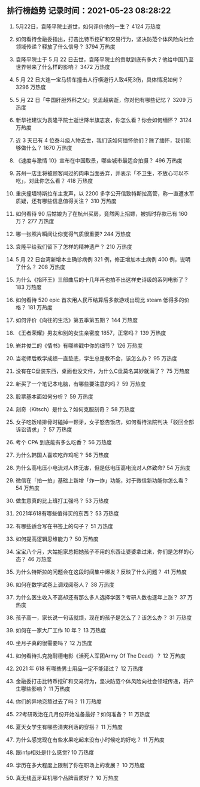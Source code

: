 
## 排行榜趋势 记录时间：2021-05-23 08:28:22
  
  1. 5月22日，袁隆平院士逝世，如何评价他的一生？ 4124 万热度
    
  2. 如何看待金融委指出，打击比特币挖矿和交易行为，坚决防范个体风险向社会领域传递？释放了什么信号？ 3794 万热度
    
  3. 袁隆平院士于 5 月 22 日去世，袁隆平院士的贡献到底有多大？他给中国乃至世界带来了什么样的影响？ 3472 万热度
    
  4. 5 月 22 日大连一宝马轿车撞击人行横道行人致4死3伤，具体情况如何？ 3296 万热度
    
  5. 5 月 22 日「中国肝胆外科之父」吴孟超病逝，你对他有哪些记忆？ 3209 万热度
    
  6. 新华社建议为袁隆平院士逝世降半旗志哀，你怎么看？你会如何缅怀？ 3124 万热度
    
  7. 近 3 天已有 4 位泰斗级人物去世，我们该如何缅怀他们？除了缅怀，我们能够做什么？ 1670 万热度
    
  8. 《速度与激情 10》宣布在中国取景，哪些城市最适合拍摄？ 496 万热度
    
  9. 苏州一店主将被顾客闻过的肉串当面丢弃，并表示「不卫生，不放心可以不吃」，对此你怎么看？ 418 万热度
    
  10. 重庆撞墙特斯拉车主发声，以 2200 多字公开信致特斯拉高管，称一直遭水军质疑，还有哪些信息值得关注？ 310 万热度
    
  11. 如何看待 90 后姑娘为了在杭州买房，竟然网上招嫖，被抓时存款已有 160 万？ 277 万热度
    
  12. 哪一张照片瞬间让你觉得气质很重要? 244 万热度
    
  13. 袁隆平给我们留下了怎样的精神遗产？ 210 万热度
    
  14. 5 月 22 日台湾新增本土确诊病例 321 例，修正增加本土病例 400 例，说明了什么？ 208 万热度
    
  15. 为什么《指环王》三部曲后的十几年再也拍不出这样史诗级的系列电影了？ 183 万热度
    
  16. 如何看待 520 epic 首次用人民币结算后多款游戏出现比 steam 低得多的价格？ 181 万热度
    
  17. 如何评价《向往的生活》第五季第五期？ 144 万热度
    
  18. 《王者荣耀》男友和别的女生亲密度 1857，正常吗？ 139 万热度
    
  19. 岩井俊二的《情书》有哪些戳中你的细节？ 126 万热度
    
  20. 当老师后教学成绩一直垫底，学生总是教不会，该怎么办？ 95 万热度
    
  21. 没有在C盘装东西，桌面也没文件，为什么C盘莫名其妙就满了？ 75 万热度
    
  22. 新买了一个笔记本电脑，有哪些要注意的吗？ 59 万热度
    
  23. 股票基本面如何分析？ 59 万热度
    
  24. 刻奇（Kitsch）是什么？如何克服刻奇？ 58 万热度
    
  25. 女子吃饭啃排骨时磕掉一颗牙，女子怒告饭店，如何看待法院判决「驳回全部诉讼请求」？ 57 万热度
    
  26. 考个 CPA 到底能有多么吃香？ 56 万热度
    
  27. 为什么韩国人喜欢吃炸鸡呢？ 56 万热度
    
  28. 为什么高电压小电流对人体无害，但是低电压高电流对人体致命? 54 万热度
    
  29. 微信在「拍一拍」基础上新增「炸一炸」功能，对于微信新功能你怎么看？ 54 万热度
    
  30. 做生意真的比上班打工强吗？ 53 万热度
    
  31. 2021年618有哪些值得买的东西？ 53 万热度
    
  32. 有哪些适合写在书签上的句子？ 51 万热度
    
  33. 如何提高逻辑思维能力？ 50 万热度
    
  34. 宝宝八个月，大姑姐家总把她孩子不用的东西让婆婆拿过来，你们是怎样的心态？ 46 万热度
    
  35. 为什么特斯拉的问题会在这段时间集中爆发？反映了什么问题？ 41 万热度
    
  36. 如何在数学试卷上调戏阅卷人？ 38 万热度
    
  37. 为什么医生收入不高却还有那么多人选择学医？考研人数也逐年上涨？ 37 万热度
    
  38. 孩子高一，家长说一句话就烦，现在的孩子是怎么了？该怎么办？ 31 万热度
    
  39. 如何在一家大厂工作 10 年？ 13 万热度
    
  40. 坐月子真的很需要吗？ 12 万热度
    
  41. 如何看待扎克施耐德电影《活死人军团Army Of The Dead》？ 12 万热度
    
  42. 2021 年 618 有哪些男士用品一定不能错过？ 12 万热度
    
  43. 金融委打击比特币挖矿和交易行为，坚决防范个体风险向社会领域传递，将产生哪些影响？ 11 万热度
    
  44. 你们的异地恋熬过去了吗？ 11 万热度
    
  45. 22考研政治在几月份开始准备最好？如何准备？ 11 万热度
    
  46. 夏天女学生有哪些清爽利落的穿搭？ 11 万热度
    
  47. 为什么感觉现在有些水果吃起来没有小时候吃的好吃？ 11 万热度
    
  48. 跟infp相处是什么感觉? 10 万热度
    
  49. 学历在多大程度上限制了你在职场上的发展？ 10 万热度
    
  50. 真无线蓝牙耳机哪个品牌音质好？ 10 万热度
    